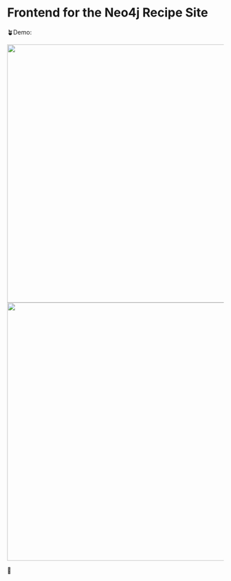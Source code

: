 # Frontend for the Neo4j Recipe Site

🪴Demo:

<img src="./demos/lates-demoa.gif" width="600">
<img src="./demos/demo1mai.gif" width="600"/>

🌸
